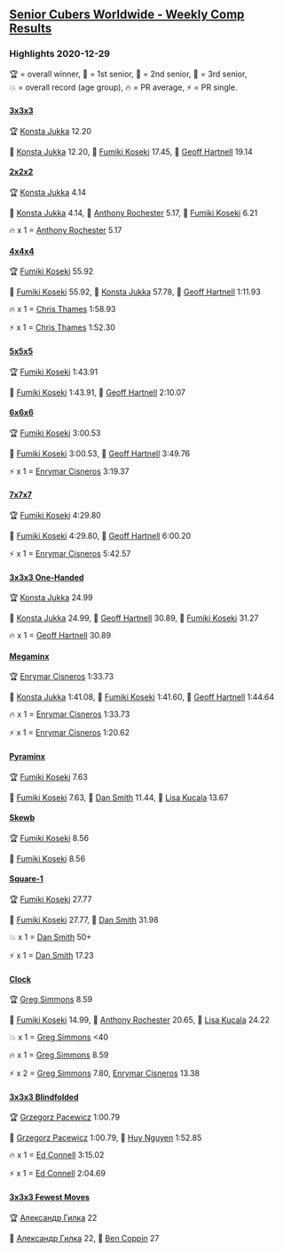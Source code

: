 <style>table {white-space: nowrap;}</style>
<link rel="stylesheet" type="text/css" href="/scw-comp/css/flags.css" />

## [Senior Cubers Worldwide - Weekly Comp Results](/scw-comp/results/)
### Highlights 2020-12-29

<span style="white-space: nowrap;">🏆 = overall winner</span>, <span style="white-space: nowrap;">🥇 = 1st senior</span>, <span style="white-space: nowrap;">🥈 = 2nd senior</span>, <span style="white-space: nowrap;">🥉 = 3rd senior</span>, <span style="white-space: nowrap;">💥 = overall record (age group)</span>, <span style="white-space: nowrap;">🔥 = PR average</span>, <span style="white-space: nowrap;">⚡ = PR single</span>.

#### [3x3x3](333.md)

<span style="white-space: nowrap;">🏆 [Konsta Jukka](../../persons/konsta_jukka/333.md) 12.20</span>

<span style="white-space: nowrap;">🥇 [Konsta Jukka](../../persons/konsta_jukka/333.md) 12.20</span>, <span style="white-space: nowrap;">🥈 [Fumiki Koseki](../../persons/fumiki_koseki/333.md) 17.45</span>, <span style="white-space: nowrap;">🥉 [Geoff Hartnell](../../persons/geoff_hartnell/333.md) 19.14</span>

#### [2x2x2](222.md)

<span style="white-space: nowrap;">🏆 [Konsta Jukka](../../persons/konsta_jukka/222.md) 4.14</span>

<span style="white-space: nowrap;">🥇 [Konsta Jukka](../../persons/konsta_jukka/222.md) 4.14</span>, <span style="white-space: nowrap;">🥈 [Anthony Rochester](../../persons/anthony_rochester/222.md) 5.17</span>, <span style="white-space: nowrap;">🥉 [Fumiki Koseki](../../persons/fumiki_koseki/222.md) 6.21</span>

🔥 x 1 = <span style="white-space: nowrap;">[Anthony Rochester](../../persons/anthony_rochester/222.md) 5.17</span>

#### [4x4x4](444.md)

<span style="white-space: nowrap;">🏆 [Fumiki Koseki](../../persons/fumiki_koseki/444.md) 55.92</span>

<span style="white-space: nowrap;">🥇 [Fumiki Koseki](../../persons/fumiki_koseki/444.md) 55.92</span>, <span style="white-space: nowrap;">🥈 [Konsta Jukka](../../persons/konsta_jukka/444.md) 57.78</span>, <span style="white-space: nowrap;">🥉 [Geoff Hartnell](../../persons/geoff_hartnell/444.md) 1:11.93</span>

🔥 x 1 = <span style="white-space: nowrap;">[Chris Thames](../../persons/chris_thames/444.md) 1:58.93</span>

⚡ x 1 = <span style="white-space: nowrap;">[Chris Thames](../../persons/chris_thames/444.md) 1:52.30</span>

#### [5x5x5](555.md)

<span style="white-space: nowrap;">🏆 [Fumiki Koseki](../../persons/fumiki_koseki/555.md) 1:43.91</span>

<span style="white-space: nowrap;">🥇 [Fumiki Koseki](../../persons/fumiki_koseki/555.md) 1:43.91</span>, <span style="white-space: nowrap;">🥈 [Geoff Hartnell](../../persons/geoff_hartnell/555.md) 2:10.07</span>

#### [6x6x6](666.md)

<span style="white-space: nowrap;">🏆 [Fumiki Koseki](../../persons/fumiki_koseki/666.md) 3:00.53</span>

<span style="white-space: nowrap;">🥇 [Fumiki Koseki](../../persons/fumiki_koseki/666.md) 3:00.53</span>, <span style="white-space: nowrap;">🥈 [Geoff Hartnell](../../persons/geoff_hartnell/666.md) 3:49.76</span>

⚡ x 1 = <span style="white-space: nowrap;">[Enrymar Cisneros](../../persons/enrymar_cisneros/666.md) 3:19.37</span>

#### [7x7x7](777.md)

<span style="white-space: nowrap;">🏆 [Fumiki Koseki](../../persons/fumiki_koseki/777.md) 4:29.80</span>

<span style="white-space: nowrap;">🥇 [Fumiki Koseki](../../persons/fumiki_koseki/777.md) 4:29.80</span>, <span style="white-space: nowrap;">🥈 [Geoff Hartnell](../../persons/geoff_hartnell/777.md) 6:00.20</span>

⚡ x 1 = <span style="white-space: nowrap;">[Enrymar Cisneros](../../persons/enrymar_cisneros/777.md) 5:42.57</span>

#### [3x3x3 One-Handed](333oh.md)

<span style="white-space: nowrap;">🏆 [Konsta Jukka](../../persons/konsta_jukka/333oh.md) 24.99</span>

<span style="white-space: nowrap;">🥇 [Konsta Jukka](../../persons/konsta_jukka/333oh.md) 24.99</span>, <span style="white-space: nowrap;">🥈 [Geoff Hartnell](../../persons/geoff_hartnell/333oh.md) 30.89</span>, <span style="white-space: nowrap;">🥉 [Fumiki Koseki](../../persons/fumiki_koseki/333oh.md) 31.27</span>

🔥 x 1 = <span style="white-space: nowrap;">[Geoff Hartnell](../../persons/geoff_hartnell/333oh.md) 30.89</span>

#### [Megaminx](minx.md)

<span style="white-space: nowrap;">🏆 [Enrymar Cisneros](../../persons/enrymar_cisneros/minx.md) 1:33.73</span>

<span style="white-space: nowrap;">🥇 [Konsta Jukka](../../persons/konsta_jukka/minx.md) 1:41.08</span>, <span style="white-space: nowrap;">🥈 [Fumiki Koseki](../../persons/fumiki_koseki/minx.md) 1:41.60</span>, <span style="white-space: nowrap;">🥉 [Geoff Hartnell](../../persons/geoff_hartnell/minx.md) 1:44.64</span>

🔥 x 1 = <span style="white-space: nowrap;">[Enrymar Cisneros](../../persons/enrymar_cisneros/minx.md) 1:33.73</span>

⚡ x 1 = <span style="white-space: nowrap;">[Enrymar Cisneros](../../persons/enrymar_cisneros/minx.md) 1:20.62</span>

#### [Pyraminx](pyram.md)

<span style="white-space: nowrap;">🏆 [Fumiki Koseki](../../persons/fumiki_koseki/pyram.md) 7.63</span>

<span style="white-space: nowrap;">🥇 [Fumiki Koseki](../../persons/fumiki_koseki/pyram.md) 7.63</span>, <span style="white-space: nowrap;">🥈 [Dan Smith](../../persons/dan_smith/pyram.md) 11.44</span>, <span style="white-space: nowrap;">🥉 [Lisa Kucala](../../persons/lisa_kucala/pyram.md) 13.67</span>

#### [Skewb](skewb.md)

<span style="white-space: nowrap;">🏆 [Fumiki Koseki](../../persons/fumiki_koseki/skewb.md) 8.56</span>

<span style="white-space: nowrap;">🥇 [Fumiki Koseki](../../persons/fumiki_koseki/skewb.md) 8.56</span>

#### [Square-1](sq1.md)

<span style="white-space: nowrap;">🏆 [Fumiki Koseki](../../persons/fumiki_koseki/sq1.md) 27.77</span>

<span style="white-space: nowrap;">🥇 [Fumiki Koseki](../../persons/fumiki_koseki/sq1.md) 27.77</span>, <span style="white-space: nowrap;">🥈 [Dan Smith](../../persons/dan_smith/sq1.md) 31.98</span>

💥 x 1 = <span style="white-space: nowrap;">[Dan Smith](../../persons/dan_smith/sq1.md) 50+</span>

⚡ x 1 = <span style="white-space: nowrap;">[Dan Smith](../../persons/dan_smith/sq1.md) 17.23</span>

#### [Clock](clock.md)

<span style="white-space: nowrap;">🏆 [Greg Simmons](../../persons/greg_simmons/clock.md) 8.59</span>

<span style="white-space: nowrap;">🥇 [Fumiki Koseki](../../persons/fumiki_koseki/clock.md) 14.99</span>, <span style="white-space: nowrap;">🥈 [Anthony Rochester](../../persons/anthony_rochester/clock.md) 20.65</span>, <span style="white-space: nowrap;">🥉 [Lisa Kucala](../../persons/lisa_kucala/clock.md) 24.22</span>

💥 x 1 = <span style="white-space: nowrap;">[Greg Simmons](../../persons/greg_simmons/clock.md) <40</span>

🔥 x 1 = <span style="white-space: nowrap;">[Greg Simmons](../../persons/greg_simmons/clock.md) 8.59</span>

⚡ x 2 = <span style="white-space: nowrap;">[Greg Simmons](../../persons/greg_simmons/clock.md) 7.80</span>, <span style="white-space: nowrap;">[Enrymar Cisneros](../../persons/enrymar_cisneros/clock.md) 13.38</span>

#### [3x3x3 Blindfolded](333bf.md)

<span style="white-space: nowrap;">🏆 [Grzegorz Pacewicz](../../persons/grzegorz_pacewicz/333bf.md) 1:00.79</span>

<span style="white-space: nowrap;">🥇 [Grzegorz Pacewicz](../../persons/grzegorz_pacewicz/333bf.md) 1:00.79</span>, <span style="white-space: nowrap;">🥈 [Huy Nguyen](../../persons/huy_nguyen/333bf.md) 1:52.85</span>

🔥 x 1 = <span style="white-space: nowrap;">[Ed Connell](../../persons/ed_connell/333bf.md) 3:15.02</span>

⚡ x 1 = <span style="white-space: nowrap;">[Ed Connell](../../persons/ed_connell/333bf.md) 2:04.69</span>

#### [3x3x3 Fewest Moves](333fm.md)

<span style="white-space: nowrap;">🏆 [Александр Гилка](../../persons/александр_гилка/333fm.md) 22</span>

<span style="white-space: nowrap;">🥇 [Александр Гилка](../../persons/александр_гилка/333fm.md) 22</span>, <span style="white-space: nowrap;">🥈 [Ben Coppin](../../persons/ben_coppin/333fm.md) 27</span>


<!-- Global site tag (gtag.js) - Google Analytics -->
<script async src="https://www.googletagmanager.com/gtag/js?id=UA-86348435-3"></script>
<script>window.dataLayer = window.dataLayer || []; function gtag() {dataLayer.push(arguments);} gtag('js', new Date()); gtag('config', 'UA-86348435-3');</script>
